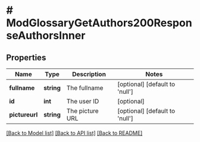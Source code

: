 # # ModGlossaryGetAuthors200ResponseAuthorsInner

## Properties

Name | Type | Description | Notes
------------ | ------------- | ------------- | -------------
**fullname** | **string** | The fullname | [optional] [default to 'null']
**id** | **int** | The user ID | [optional]
**pictureurl** | **string** | The picture URL | [optional] [default to 'null']

[[Back to Model list]](../../README.md#models) [[Back to API list]](../../README.md#endpoints) [[Back to README]](../../README.md)
